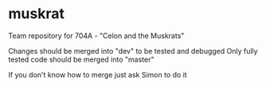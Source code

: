 # muskrat
Team repository for 704A - "Celon and the Muskrats"

Changes should be merged into "dev" to be tested and debugged
Only fully tested code should be merged into "master"

If you don't know how to merge just ask Simon to do it
